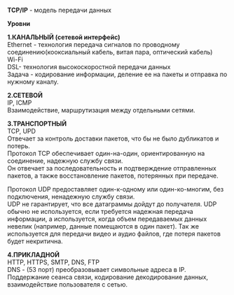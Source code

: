 **TCP/IP** - модель передачи данных

**Уровни**

**1.КАНАЛЬНЫЙ (сетевой интерфейс)**  
Ethernet - технология передача сигналов по проводному соединению(кооксиальный кабель, витая пара, оптический кабель)  
Wi-Fi  
DSL- технология высокоскоростной передачи данных  
Задача - кодирование информации, деление ее на пакеты и отправка по нужному каналу.  

**2.СЕТЕВОЙ**  
IP, ICMP  
Взаимодействие, маршрутизация между отдельными сетями.  

**3.ТРАНСПОРТНЫЙ**  
TCP, UPD  
Отвечает за контроль доставки пакетов, что бы не было дубликатов и потерь.  
Протокол TCP обеспечивает один-на-один, ориентированную на соединение, надежную службу связи.  
Он отвечает за последовательность и подтверждение отправленных пакетов, а также восстановление пакетов, потерянных при передаче.  

Протокол UDP предоставляет один-к-одному или один-ко-многим, без подключения, ненадежную службу связи.  
UDP не гарантирует, что все датаграммы дойдут до получателя. UDP обычно не используется, если требуется надежная передача информации,
а используется, когда объем передаваемых данных невелик (например, данные помещаются в один пакет). Так же используется для передачи видео и аудио файлов, где потеря пакетов будет некритична.  

**4.ПРИКЛАДНОЙ**  
HTTP, HTTPS, SMTP, DNS, FTP  
DNS - (53 порт) преобразовывает символьные адреса в IP.  
Поддержание сеанса связи, кодирование декодирование данных, взаимодействие пользователя с сетью.  

